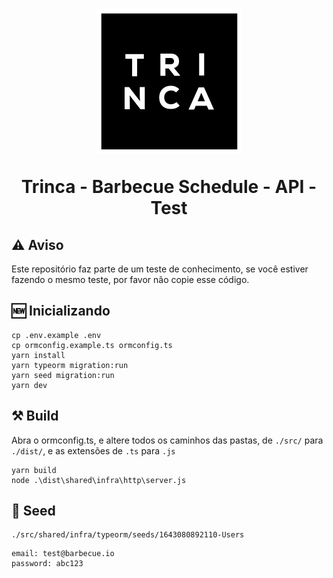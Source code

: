 <h1 align="center">

![Trinca](https://raw.githubusercontent.com/newerton/trinca-barbecue-schedule-web-test/main/public/images/logo-readme.png)

Trinca - Barbecue Schedule - API - Test

</h1>

## ⚠️ Aviso

Este repositório faz parte de um teste de conhecimento, se você estiver fazendo o mesmo teste, por favor não copie esse código.

## 🆕 Inicializando

```
cp .env.example .env
cp ormconfig.example.ts ormconfig.ts
yarn install
yarn typeorm migration:run
yarn seed migration:run
yarn dev
```

## ⚒️ Build


Abra o ormconfig.ts, e altere todos os caminhos das pastas, de <code>./src/</code> para <code>./dist/</code>, e as extensões de <code>.ts</code> para <code>.js</code>

```
yarn build
node .\dist\shared\infra\http\server.js
```


## 🌱 Seed

```
./src/shared/infra/typeorm/seeds/1643080892110-Users
```

```
email: test@barbecue.io
password: abc123
```
